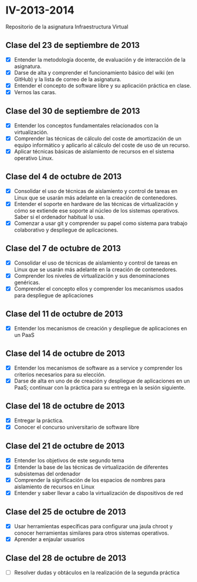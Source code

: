 IV-2013-2014
============
Repositorio de la asignatura Infraestructura Virtual


Clase del 23 de septiembre de 2013
----------------------------------

- [X] Entender la metodología docente, de evaluación y de interacción de la asignatura.
- [X] Darse de alta y comprender el funcionamiento básico del wiki (en GitHub) y la lista de correo de la asignatura.
- [X] Entender el concepto de software libre y su aplicación práctica en clase.
- [X] Vernos las caras.

Clase del 30 de septiembre de 2013
----------------------------------

- [X] Entender los conceptos fundamentales relacionados con la virtualización.
- [X] Comprender las técnicas de cálculo del coste de amortización de un equipo informático y aplicarlo al cálculo del coste de uso de un recurso.
- [X] Aplicar técnicas básicas de aislamiento de recursos en el sistema operativo Linux.

Clase del 4 de octubre de 2013
------------------------------

- [X] Consolidar el uso de técnicas de aislamiento y control de tareas en Linux que se usarán más adelante en la creación de contenedores.
- [X] Entender el soporte en hardware de las técnicas de virtualización y cómo se extiende ese soporte al núcleo de los sistemas operativos. Saber si el ordenador habitual lo usa.
- [X] Comenzar a usar git y comprender su papel como sistema para trabajo colaborativo y despliegue de aplicaciones.

Clase del 7 de octubre de 2013
------------------------------

- [X] Consolidar el uso de técnicas de aislamiento y control de tareas en Linux que se usarán más adelante en la creación de contenedores.
- [X] Comprender los niveles de virtualización y sus denominaciones genéricas.
- [X] Comprender el concepto ellos y comprender los mecanismos usados para despliegue de aplicaciones

Clase del 11 de octubre de 2013
------------------------------

- [X] Entender los mecanismos de creación y despliegue de aplicaciones en un PaaS
 

Clase del 14 de octubre de 2013
------------------------------

- [X] Entender los mecanismos de software as a service y comprender los criterios necesarios para su elección.
- [X] Darse de alta en uno de de creación y despliegue de aplicaciones en un PaaS; continuar con la práctica para su entrega en la sesión siguiente. 

Clase del 18 de octubre de 2013
-------------------------------

- [X] Entregar la práctica.
- [X] Conocer el concurso universitario de software libre

Clase del 21 de octubre de 2013
-------------------------------

- [X] Entender los objetivos de este segundo tema
- [X] Entender la base de las técnicas de virtualización de diferentes subsistemas del ordenador
- [X] Comprender la significación de los espacios de nombres para aislamiento de recursos en Linux
- [X] Entender y saber llevar a cabo la virtualización de dispositivos de red
 
Clase del 25 de octubre de 2013
-------------------------------

- [X] Usar herramientas específicas para configurar una jaula chroot y conocer herramientas similares para otros sistemas operativos.
- [X] Aprender a enjaular usuarios

Clase del 28 de octubre de 2013
-------------------------------

- [ ] Resolver dudas y obtáculos en la realización de la segunda práctica
